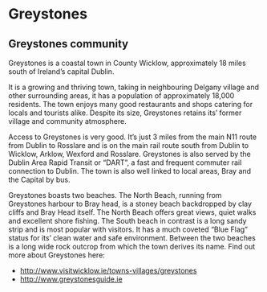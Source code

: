 # Greystones

## Greystones community
Greystones is a coastal town in County Wicklow, approximately 18 miles south of Ireland’s capital Dublin.

It is a growing and thriving town, taking in neighbouring Delgany village and other surrounding areas, it has a population of approximately 18,000 residents. The town enjoys many good restaurants and shops catering for locals and tourists alike. Despite its size, Greystones retains its’ former village and community atmosphere.

Access to Greystones is very good. It’s just 3 miles from the main N11 route from Dublin to Rosslare and is on the main rail route south from Dublin to Wicklow, Arklow, Wexford and Rosslare. Greystones is also served by the Dublin Area Rapid Transit or “DART”, a fast and frequent commuter rail connection to Dublin. The town is also well linked to local areas, Bray and the Capital by bus.

Greystones boasts two beaches. The North Beach, running from Greystones harbour to Bray head, is a stoney beach backdropped by clay cliffs and Bray Head itself. The North Beach offers great views, quiet walks and excellent shore fishing. The South beach in contrast is a long sandy strip and is most popular with visitors. It has a much coveted “Blue Flag” status for its’ clean water and safe environment. Between the two beaches is a long wide rock outcrop from which the town derives its name.
Find out more about Greystones here:

- http://www.visitwicklow.ie/towns-villages/greystones
- http://www.greystonesguide.ie